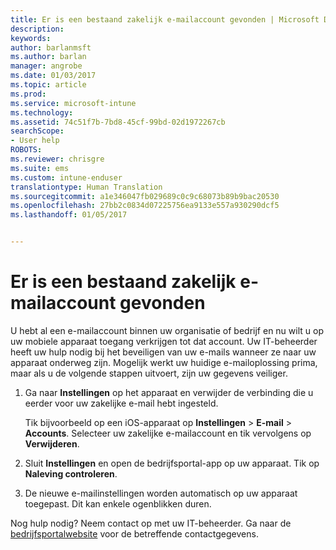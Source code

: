 ```yaml
---
title: Er is een bestaand zakelijk e-mailaccount gevonden | Microsoft Docs
description: 
keywords: 
author: barlanmsft
ms.author: barlan
manager: angrobe
ms.date: 01/03/2017
ms.topic: article
ms.prod: 
ms.service: microsoft-intune
ms.technology: 
ms.assetid: 74c51f7b-7bd8-45cf-99bd-02d1972267cb
searchScope:
- User help
ROBOTS: 
ms.reviewer: chrisgre
ms.suite: ems
ms.custom: intune-enduser
translationtype: Human Translation
ms.sourcegitcommit: a1e346047fb029689c0c9c68073b89b9bac20530
ms.openlocfilehash: 27bb2c0834d07225756ea9133e557a930290dcf5
ms.lasthandoff: 01/05/2017


---
```


# <a name="an-existing-company-email-account-was-found"></a>Er is een bestaand zakelijk e-mailaccount gevonden

U hebt al een e-mailaccount binnen uw organisatie of bedrijf en nu wilt u op uw mobiele apparaat toegang verkrijgen tot dat account. Uw IT-beheerder heeft uw hulp nodig bij het beveiligen van uw e-mails wanneer ze naar uw apparaat onderweg zijn. Mogelijk werkt uw huidige e-mailoplossing prima, maar als u de volgende stappen uitvoert, zijn uw gegevens veiliger.

1.  Ga naar **Instellingen** op het apparaat en verwijder de verbinding die u eerder voor uw zakelijke e-mail hebt ingesteld.

    Tik bijvoorbeeld op een iOS-apparaat op **Instellingen** > **E-mail** > **Accounts**. Selecteer uw zakelijke e-mailaccount en tik vervolgens op **Verwijderen**.

2.  Sluit **Instellingen** en open de bedrijfsportal-app op uw apparaat. Tik op **Naleving controleren**.

3.  De nieuwe e-mailinstellingen worden automatisch op uw apparaat toegepast. Dit kan enkele ogenblikken duren.

Nog hulp nodig? Neem contact op met uw IT-beheerder. Ga naar de [bedrijfsportalwebsite](http://portal.manage.microsoft.com) voor de betreffende contactgegevens.

